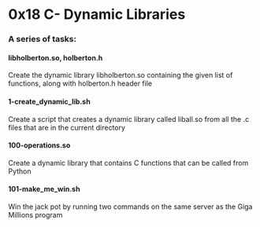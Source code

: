 # 0x18 C- Dynamic Libraries
### A series of tasks:


#### libholberton.so, holberton.h
Create the dynamic library libholberton.so containing the given list of functions, along with holberton.h header file

#### 1-create_dynamic_lib.sh
Create a script that creates a dynamic library called liball.so from all the .c files that are in the current directory

#### 100-operations.so
Create a dynamic library that contains C functions that can be called from Python

#### 101-make_me_win.sh
Win the jack pot by running two commands on the same server as the Giga Millions program
